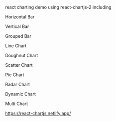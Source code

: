 react charting demo using react-chartjs-2 including

Horizontal Bar

Vertical Bar

Grouped Bar

Line Chart

Doughnut Chart

Scatter Chart

Pie Chart

Radar Chart

Dynamic Chart

Multi Chart

https://react-chartjs.netlify.app/
